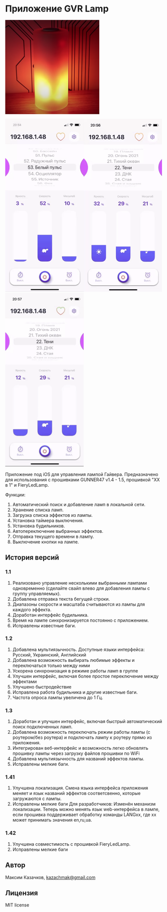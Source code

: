 # Приложение GVR Lamp
<img src="https://github.com/Kazachmak/GVRLamp/blob/master/icon.png" align="center" height="300" width="300">

<img src="https://github.com/Kazachmak/GVRLamp/blob/master/demo1.gif" width="250"/><img src="https://github.com/Kazachmak/GVRLamp/blob/master/demo2.gif" width="250"/><img src="https://github.com/Kazachmak/GVRLamp/blob/master/demo3.gif" width="250"/>

Приложение под iOS для управления лампой Гайвера.
Предназначено для использования с прошивками GUNNER47 v1.4 - 1.5, прошивкой "XX в 1" и FieryLedLamp.

Функции:
1. Автоматический поиск и добавление ламп в локальной сети.
2. Хранение списка ламп.
3. Загрузка списка эффектов из лампы.
4. Установка таймера выключения.
5. Установка будильников.
6. Автопереключение выбранных эффектов.
7. Отправка текущего времени в лампу.
8. Выключение кнопки на лампе.

## История версий

### 1.1
1. Реализовано управление несколькими выбранными лампами одновременно (сделайте свайп влево для добавления лампы с группу управляемых).
2. Добавлена отправка текста бегущей строки.
3. Диапазоны скорости и масштаба считываются из лампы для каждого эффекта.
4. Доработан интерфейс будильника.
5. Время на лампе синхронизируется постоянно с приложением.
6. Исправлены известные баги.

### 1.2
1. Добавлена мультиязычность. Доступные языки интерфейса: Русский, Украинский, Английский
2. Добавлена возможность выбирать любимые эффекты и переключаться только между ними
3. Ускорена синхронизация в режиме работы ламп в группе
4. Улучшен интерфейс, включая более простое переключение между эффектами
5. Улучшено быстродействие
6. Исправлена работа будильника и другие известные баги.
7. Частота опроса лампы увеличена до 1 Гц.

### 1.3
1. Доработан и улучшен интерфейс, включая быстрый автоматический поиск подключенных ламп.
2. Добавлена возможность переключать режим работы лампы (с роутером/без роутера) и подключать лампу к роутеру прямо из приложения.
3. Интегрирован веб-интерфейс и возможность легко обновлять прошивку лампы через загрузку файлов прошивки по WiFi
4. Добавлена мультиязычность для названий эффектов лампы.
5. Исправлены мелкие баги.

### 1.41
1. Улучшена локализация. Смена языка интерфейса приложения меняет и язык названий эффектов соответсвенно, которые загружаются с лампы.
2. Исправлены мелкие баги
Для разработчиков:
Изменён механизм локализации. Теперь можно менять язык web-интерфейса в лампе, если прошивка поддерживает обработку команды LANGxx, где хх может принимать значения en,ru,ua.

### 1.42
1. Улучшена совместимость с прошивкой FieryLedLamp.
2. Исправлены мелкие баги

## Автор

Максим Казачков, kazachmak@gmail.com

## Лицензия

MIT license
